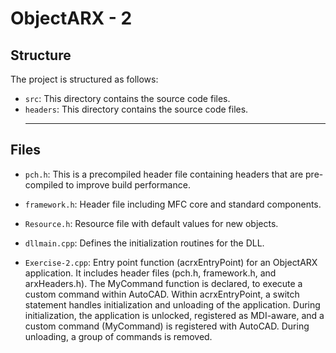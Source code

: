 # ObjectARX - 2

## Structure

The project is structured as follows:

- `src`: This directory contains the source code files.
- `headers`: This directory contains the source code files.
  <hr>

## Files

- `pch.h`: This is a precompiled header file containing headers that are pre-compiled to improve build performance.

- `framework.h`: Header file including MFC core and standard components.

- `Resource.h`: Resource file with default values for new objects.

- `dllmain.cpp`: Defines the initialization routines for the DLL.

- `Exercise-2.cpp`: Entry point function (acrxEntryPoint) for an ObjectARX application. It includes header files (pch.h, framework.h, and arxHeaders.h). The MyCommand function is declared, to execute a custom command within AutoCAD. Within acrxEntryPoint, a switch statement handles initialization and unloading of the application. During initialization, the application is unlocked, registered as MDI-aware, and a custom command (MyCommand) is registered with AutoCAD. During unloading, a group of commands is removed. 
